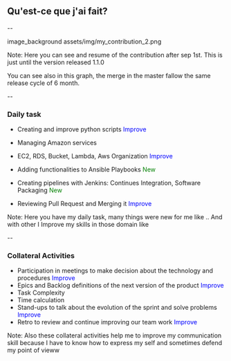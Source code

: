 ## Qu'est-ce que j'ai fait?

--

image_background assets/img/my_contribution_2.png

Note:
Here you can see and resume of the contribution after sep 1st. This is just until the version released 1.1.0

You can see also in this graph, the merge in the master fallow the same release cycle of 6 month.

--

### Daily task

* Creating and improve python scripts  <span class="fragment fade-up" style="color:blue;">Improve</span>

* Managing Amazon services
 * EC2, RDS, Bucket, Lambda, Aws Organization <span class="fragment fade-up" style="color:blue;">Improve</span>

* Adding functionalities to Ansible Playbooks
<span class="fragment fade-up" style="color:green;">New</span>

* Creating pipelines with Jenkins: Continues Integration, Software Packaging <span class="fragment fade-up" style="color:green;">New</span>

* Reviewing Pull Request and Merging it <span class="fragment fade-up" style="color:blue;">Improve</span>

Note:
Here you have my daily task, many things were new for me like .. And with other I Improve my skills in those domain like

--

### Collateral Activities

- Participation in meetings to make decision about the technology and procedures  <span class="fragment fade-up" style="color:blue;">Improve</span>
- Epics and Backlog definitions of the next version of the product <span class="fragment fade-up" style="color:blue;">Improve</span>
 - Task Complexity
 - Time calculation  
- Stand-ups to talk about the evolution of the sprint and solve problems <span class="fragment fade-up" style="color:blue;">Improve</span>
- Retro to review and continue improving our team work <span class="fragment fade-up" style="color:blue;">Improve</span>

Note:
Also these collateral activities help me to improve my communication skill because I have to know how to express my self and sometimes defend my point of vieww
